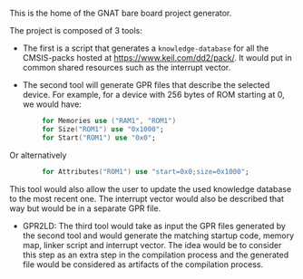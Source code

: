This is the home of the GNAT bare board project generator.

The project is composed of 3 tools:
+ The first is a script that generates a `knowledge-database` for all the
CMSIS-packs hosted at https://www.keil.com/dd2/pack/. It would put in common
shared resources such as the interrupt vector.

+ The second tool will generate GPR files that describe the selected device.
For example, for a device with 256 bytes of ROM starting at 0, we would have:

```Ada
        for Memories use ("RAM1", "ROM1")
        for Size("ROM1") use "0x1000";
        for Start("ROM1") use "0x0";
```
Or alternatively

```Ada
        for Attributes("ROM1") use "start=0x0;size=0x1000";
```

This tool would also allow the user to update the used knowledge database to the
most recent one.
The interrupt vector would also be described that way but would be in a separate
GPR file.

+ GPR2LD: The third tool would take as input the GPR files generated by the second
tool and would generate the matching startup code, memory map, linker script and
interrupt vector. The idea would be to consider this step as an extra step in
the compilation process and the generated file would be considered as artifacts
of the compilation process.
